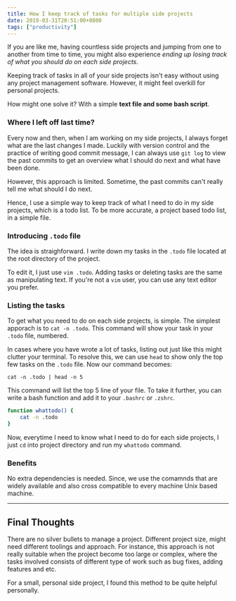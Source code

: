 ```yaml
---
title: How I keep track of tasks for multiple side projects
date: 2019-03-31T20:51:00+0800
tags: ["productivity"]
---
```


If you are like me, having countless side projects and jumping from one to another
from time to time, you might also experience _ending up losing track of what
you should do on each side projects._

Keeping track of tasks in all of your side projects isn't easy without using
any project management software. However, it might feel overkill for personal
projects.

How might one solve it? With a simple **text file and some bash script**.

### Where I left off last time?

Every now and then, when I am working on my side projects, I always forget
what are the last changes I made. Luckily with version control and the
practice of writing good commit message, I can always use `git log` to
view the past commits to get an overview what I should do next and
what have been done.

However, this approach is limited. Sometime, the past commits can't really
tell me what should I do next.

Hence, I use a simple way to keep track of what I need to do in my side
projects, which is a todo list. To be more accurate, a project based todo list,
in a simple file.

### Introducing `.todo` file

The idea is straighforward. I write down my tasks in the `.todo` file located
at the root directory of the project.

To edit it, I just use `vim .todo`. Adding tasks or deleting tasks are the
same as manipulating text. If you're not a `vim` user, you can use any text
editor you prefer.

### Listing the tasks

To get what you need to do on each side projects, is simple. The simplest
apporach is to `cat -n .todo`. This command will show your task in your `.todo`
file, numbered.

In cases where you have wrote a lot of tasks, listing out just like this might
clutter your terminal. To resolve this, we can use `head` to show only the top
few tasks on the `.todo` file. Now our command becomes:

```
cat -n .todo | head -n 5
```

This command will list the top 5 line of your file. To take it further, you can
write a bash function and add it to your `.bashrc` or `.zshrc`.

```bash
function whattodo() {
    cat -n .todo
}
```

Now, everytime I need to know what I need to do for each side projects, I just
`cd` into project directory and run my `whattodo` command.

### Benefits

No extra dependencies is needed. Since, we use the comamnds that are widely
available and also cross compatible to every machine Unix based machine.

---

## Final Thoughts

There are no silver bullets to manage a project. Different project size, might
need different toolings and approach. For instance, this approach is not really
suitable when the project become too large or complex, where the tasks involved
consists of different type of work such as bug fixes, adding features and etc.

For a small, personal side project, I found this method to be quite helpful personally.
